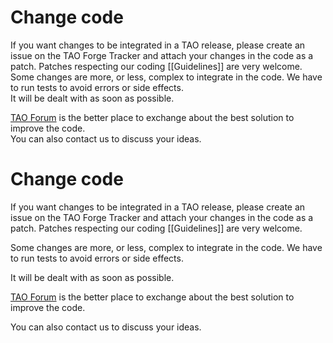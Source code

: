 <!--
created_at: '2010-12-02 16:11:40'
updated_at: '2014-05-26 10:26:02'
authors:
    - 'Thomas Garrard'
tags:
    - 'Developer Guide'
-->

Change code
===========

If you want changes to be integrated in a TAO release, please create an issue on the TAO Forge Tracker and attach your changes in the code as a patch. Patches respecting our coding [[Guidelines]] are very welcome.\
Some changes are more, or less, complex to integrate in the code. We have to run tests to avoid errors or side effects.\
It will be dealt with as soon as possible.

[TAO Forum](http://forge.taotesting.com/projects/tao/boards) is the better place to exchange about the best solution to improve the code.\
You can also contact us to discuss your ideas.

Change code
===========

If you want changes to be integrated in a TAO release, please create an issue on the TAO Forge Tracker and attach your changes in the code as a patch. Patches respecting our coding [[Guidelines]] are very welcome.<br/>

Some changes are more, or less, complex to integrate in the code. We have to run tests to avoid errors or side effects.<br/>

It will be dealt with as soon as possible.

[TAO Forum](http://forge.taotesting.com/projects/tao/boards) is the better place to exchange about the best solution to improve the code.<br/>

You can also contact us to discuss your ideas.


